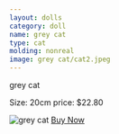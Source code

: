 ```yaml
---
layout: dolls
category: doll
name: grey cat
type: cat
molding: nonreal
image: grey cat/cat2.jpeg
---
```


grey cat

Size: 20cm
price: $22.80

![grey cat](http://item.shopping.c.yimg.jp/i/j/lemode_703-007-00-00)
     <a class="btn giga" href="{{site.baseurl}}/cart/">Buy Now</a>
